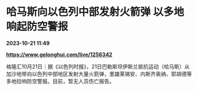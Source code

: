 # 哈马斯向以色列中部发射火箭弹 以多地响起防空警报

**2023-10-21 11:49**

**https://www.gelonghui.com/live/1256342**

格隆汇10月21日｜据《以色列时报》，21日巴勒斯坦伊斯兰抵抗运动（哈马斯）从加沙地带向以色列中部地区发射大量火箭弹，里雄莱锡安、内斯齐奥纳、耶胡德等多地拉响防空警报。目前，暂无人员伤亡报告。